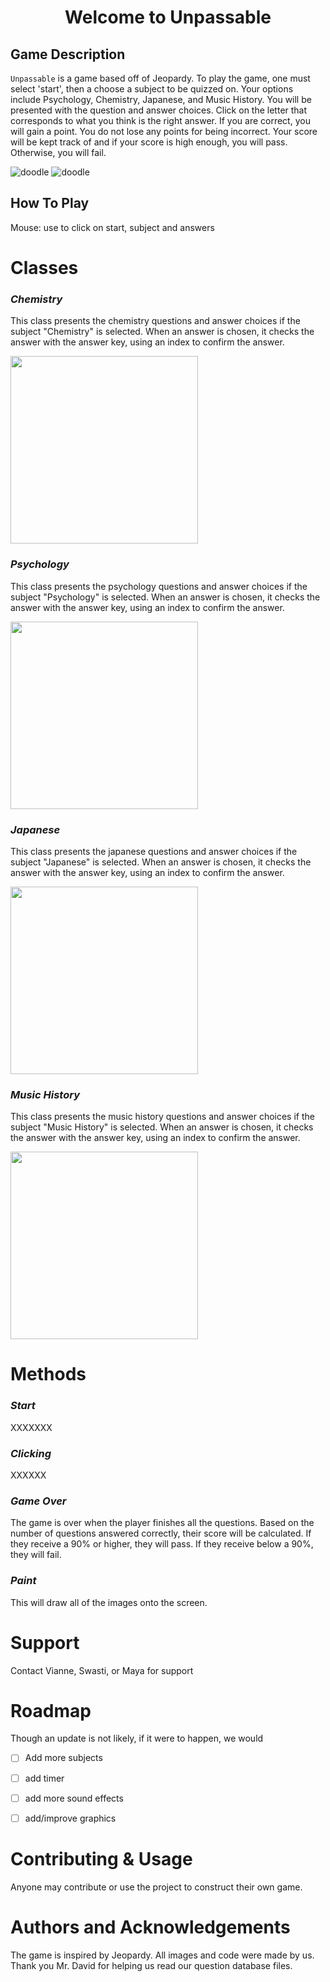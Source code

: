 <h1 align="center">Welcome to Unpassable</h1>
<p align="center">
 
## Game Description

`Unpassable` is a game based off of Jeopardy. To play the game, one must select 'start', then a choose a subject to be quizzed on. Your options include Psychology, Chemistry, Japanese, and Music History. You will be presented with the question and answer choices. Click on the letter that corresponds to what you think is the right answer. If you are correct, you will gain a point. You do not lose any points for being incorrect. Your score will be kept track of and if your score is high enough, you will pass. Otherwise, you will fail.

 ![doodle](start.gif)
 ![doodle](subjects.gif)

 
## How To Play

  Mouse: use to click on start, subject and answers

# Classes
### ***Chemistry***
This class presents the chemistry questions and answer choices if the subject "Chemistry" is selected. When an answer is chosen, it checks the answer with the answer key, using an index to confirm the answer.

 <img src="https://github.com/bubbles232/unpassable/blob/main/chemistry.png" width="300" height="300">
 
### ***Psychology***
This class presents the psychology questions and answer choices if the subject "Psychology" is selected. When an answer is chosen, it checks the answer with the answer key, using an index to confirm the answer.

 <img src="https://github.com/bubbles232/unpassable/blob/main/psych.png" width="300" height="300">

### ***Japanese***
This class presents the japanese questions and answer choices if the subject "Japanese" is selected. When an answer is chosen, it checks the answer with the answer key, using an index to confirm the answer.

 <img src="https://github.com/bubbles232/unpassable/blob/main/japanese.png" width="300" height="300">
 
### ***Music History***
This class presents the music history questions and answer choices if the subject "Music History" is selected. When an answer is chosen, it checks the answer with the answer key, using an index to confirm the answer.
 
 <img src="https://github.com/bubbles232/unpassable/blob/main/music%20history.png" width="300" height="300">
 
# Methods
### ***Start***
XXXXXXX

### ***Clicking***
XXXXXX
 
### ***Game Over***
The game is over when the player finishes all the questions. Based on the number of questions answered correctly, their score will be calculated. If they receive a 90% or higher, they will pass. If they receive below a 90%, they will fail.

### ***Paint***
This will draw all of the images onto the screen.

# Support
Contact Vianne, Swasti, or Maya for support
 
# Roadmap
 Though an update is not likely, if it were to happen, we would 
 - [ ] Add more subjects
 - [ ] add timer
 - [ ] add more sound effects
 - [ ] add/improve graphics

 
# Contributing & Usage
 Anyone may contribute or use the project to construct their own game.
 
# Authors and Acknowledgements
The game is inspired by Jeopardy. All images and code were made by us. Thank you Mr. David for helping us read our question database files.
